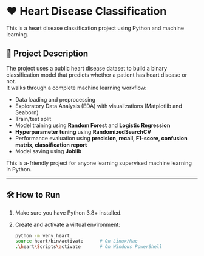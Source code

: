 # ❤️ Heart Disease Classification

This is a heart disease classification project using Python and machine learning.

## 📝 Project Description

The project uses a public heart disease dataset to build a binary classification model that predicts whether a patient has heart disease or not.  
It walks through a complete machine learning workflow:

- Data loading and preprocessing  
- Exploratory Data Analysis (EDA) with visualizations (Matplotlib and Seaborn)
- Train/test split  
- Model training using **Random Forest** and **Logistic Regression**  
- **Hyperparameter tuning** using **RandomizedSearchCV**  
- Performance evaluation using **precision, recall, F1-score, confusion matrix, classification report**  
- Model saving using **Joblib**

This is a-friendly project for anyone learning supervised machine learning in Python.

---

## 🛠️ How to Run

1. Make sure you have Python 3.8+ installed.  
2. Create and activate a virtual environment:

   ```bash
   python -m venv heart
   source heart/bin/activate      # On Linux/Mac
   .\heart\Scripts\activate       # On Windows PowerShell


